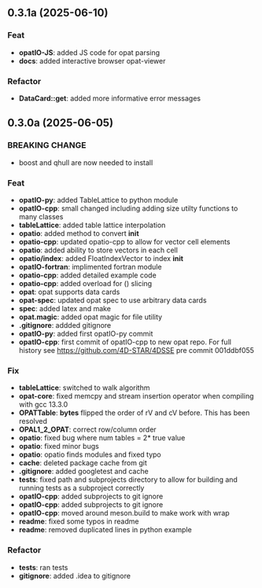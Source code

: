 ## 0.3.1a (2025-06-10)

### Feat

- **opatIO-JS**: added JS code for opat parsing
- **docs**: added interactive browser opat-viewer

### Refactor

- **DataCard::get**: added more informative error messages

## 0.3.0a (2025-06-05)

### BREAKING CHANGE

- boost and qhull are now needed to install

### Feat

- **opatIO-py**: added TableLattice to python module
- **opatIO-cpp**: small changed including adding size utilty functions to many classes
- **tableLattice**: added table lattice interpolation
- **opatio**: added method to convert __init__
- **opatio-cpp**: updated opatio-cpp to allow for vector cell elements
- **opatio**: added ability to store vectors in each cell
- **opatio/index**: added FloatIndexVector to index __init__
- **opatIO-fortran**: implimented fortran module
- **opatio-cpp**: added detailed example code
- **opatio-cpp**: added overload for () slicing
- **opat**: opat supports data cards
- **opat-spec**: updated opat spec to use arbitrary data cards
- **spec**: added latex and make
- **opat.magic**: added opat magic for file utility
- **.gitignore**: addded gitignore
- **opatIO-py**: added first opatIO-py commit
- **opatIO-cpp**: first commit of opatIO-cpp to new opat repo. For full history see https://github.com/4D-STAR/4DSSE pre commit 001ddbf055

### Fix

- **tableLattice**: switched to walk algorithm
- **opat-core**: fixed memcpy and stream insertion operator when compiling with gcc 13.3.0
- **OPATTable**: __bytes__ flipped the order of rV and cV before. This has been resolved
- **OPAL1_2_OPAT**: correct row/column order
- **opatio**: fixed bug where num tables = 2* true value
- **opatio**: fixed minor bugs
- **opatio**: opatio finds modules and fixed typo
- **cache**: deleted package cache from git
- **.gitignore**: added googletest and cache
- **tests**: fixed path and subprojects directory to allow for building and running tests as a subproject correctly
- **opatIO-cpp**: added subprojects to git ignore
- **opatIO-cpp**: added subprojects to git ignore
- **opatIO-cpp**: moved around meson.build to make work with wrap
- **readme**: fixed some typos in readme
- **readme**: removed duplicated lines in python example

### Refactor

- **tests**: ran tests
- **gitignore**: added .idea to gitignore

